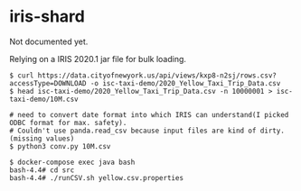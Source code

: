 # iris-shard

Not documented yet.

Relying on a IRIS 2020.1 jar file for bulk loading.
```
$ curl https://data.cityofnewyork.us/api/views/kxp8-n2sj/rows.csv?accessType=DOWNLOAD -o isc-taxi-demo/2020_Yellow_Taxi_Trip_Data.csv
$ head isc-taxi-demo/2020_Yellow_Taxi_Trip_Data.csv -n 10000001 > isc-taxi-demo/10M.csv

# need to convert date format into which IRIS can understand(I picked ODBC format for max. safety).
# Couldn't use panda.read_csv because input files are kind of dirty. (missing values)
$ python3 conv.py 10M.csv

$ docker-compose exec java bash
bash-4.4# cd src
bash-4.4# ./runCSV.sh yellow.csv.properties
```

